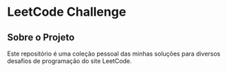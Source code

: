 # LeetCode Challenge

## Sobre o Projeto
  Este repositório é uma coleção pessoal das minhas soluções para diversos desafios de programação do site LeetCode.
